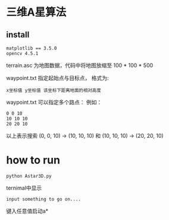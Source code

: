 # 三维A星算法

## install

```
matplotlib == 3.5.0
opencv 4.5.1
```

terrain.asc 为地图数据，代码中将地图放缩至 100 * 100 * 500

waypoint.txt 指定起始点与目标点， 格式为:
```
x坐标值 y坐标值 该坐标下距离地面的相对高度
```
waypoint.txt 可以指定多个路点：
例如：
```
0 0 10
10 10 10
20 20 10
```
以上表示搜索 (0, 0, 10) -> (10, 10, 10) 和 (10, 10, 10) -> (20, 20, 10)

# how to run

```
python Astar3D.py
```

ternimal中显示
```
input something to go on....
```
键入任意值启动a*